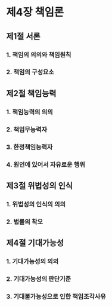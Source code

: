 # 제4장 책임론

## 제1절 서론

### 1. 책임의 의의와 책임원칙

### 2. 책임의 구성요소

## 제2절 책임능력

### 1. 책임능력의 의의

### 2. 책임무능력자

### 3. 한정책임능력자

### 4. 원인에 있어서 자유로운 행위

## 제3절 위법성의 인식

### 1. 위법성의 인식의 의의

### 2. 법률의 착오

## 제4절 기대가능성

### 1. 기대가능성의 의의

### 2. 기대가능성의 판단기준

### 3. 기대불가능성으로 인한 책임조각사유
